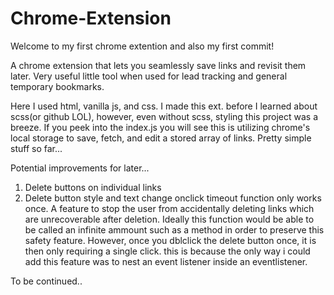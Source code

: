 # Chrome-Extension

Welcome to my first chrome extention and also my first commit!

A chrome extension that lets you seamlessly save links and revisit them later. Very useful little tool when used for lead tracking and general temporary bookmarks.

Here I used html, vanilla js, and css. I made this ext. before I learned about scss(or github LOL), however, even without scss, styling this project was a breeze.
If you peek into the index.js you will see this is utilizing chrome's local storage to save, fetch, and edit a stored array of links. Pretty simple stuff so far...


Potential improvements for later...

1. Delete buttons on individual links
2. Delete button style and text change onclick timeout function only works once. A feature to stop the user from accidentally deleting links which are unrecoverable after deletion. Ideally this function would be able to be called an infinite ammount such as a method in order to preserve this safety feature. However, once you dblclick the delete button once, it is then only requiring a single click. this is because the only way i could add this feature was to nest an event listener inside an eventlistener.

To be continued..
